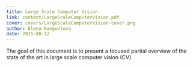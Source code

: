 ```yaml
---
title: Large Scale Computer Vision
link: content/LargeScaleComputerVision.pdf
cover: covers/LargeScaleComputerVision-cover.png
author: Elena Ranguelova
date: 2015-08-12
---
```

The goal of this document is to present a focused partial overview of the state of the art in large
scale computer vision (CV).
